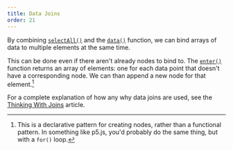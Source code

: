 ```yaml
---
title: Data Joins
order: 21
---
```


By combining [`selectAll()`](https://github.com/d3/d3-selection/blob/master/README.md#selection_selectAll) and the [`data()`](https://github.com/d3/d3-selection/blob/master/README.md#selection_data) function, we can bind arrays of data to multiple elements at the same time. 

This can be done even if there aren't already nodes to bind to.  The [`enter()`](https://github.com/d3/d3-selection/blob/master/README.md#selection_enter) function returns an array of elements: one for each data point that doesn't have a corresponding node.  We can than append a new node for that element.[^1]

For a complete explanation of how any why data joins are used, see the [Thinking With Joins](https://bost.ocks.org/mike/join/) article.


[^1]: This is a declarative pattern for creating nodes, rather than a functional pattern.  In something like p5.js, you'd probably do the same thing, but with a `for()` loop.